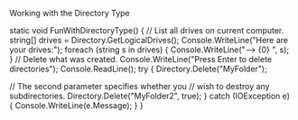 Working with the Directory Type

static void FunWithDirectoryType()
{
// List all drives on current computer.
string[] drives = Directory.GetLogicalDrives();
Console.WriteLine("Here are your drives:");
foreach (string s in drives)
{
Console.WriteLine("--> {0} ", s);
}
// Delete what was created.
Console.WriteLine("Press Enter to delete directories");
Console.ReadLine();
try
{
Directory.Delete("MyFolder");

// The second parameter specifies whether you
// wish to destroy any subdirectories.
Directory.Delete("MyFolder2", true);
}
catch (IOException e)
{
Console.WriteLine(e.Message);
}
}

